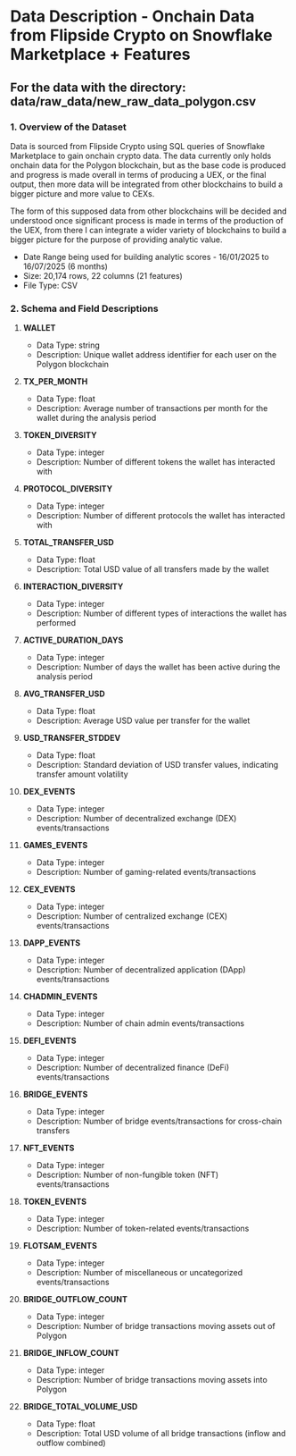 # Data Description - Onchain Data from Flipside Crypto on Snowflake Marketplace + Features

## For the data with the directory: data/raw_data/new_raw_data_polygon.csv

### 1. Overview of the Dataset

Data is sourced from Flipside Crypto using SQL queries of Snowflake Marketplace to gain onchain crypto data. The data currently only holds onchain data for the Polygon blockchain, but as the base code is produced and progress is made overall in terms of producing a UEX, or the final output, then more data will be integrated from other blockchains to build a bigger picture and more value to CEXs.

The form of this supposed data from other blockchains will be decided and understood once significant process is made in terms of the production of the UEX, from there I can integrate a wider variety of blockchains to build a bigger picture for the purpose of providing analytic value.

- Date Range being used for building analytic scores - 16/01/2025 to 16/07/2025 (6 months)
- Size: 20,174 rows, 22 columns (21 features)
- File Type: CSV

### 2. Schema and Field Descriptions

1. **WALLET**
   - Data Type: string
   - Description: Unique wallet address identifier for each user on the Polygon blockchain

2. **TX_PER_MONTH**
   - Data Type: float
   - Description: Average number of transactions per month for the wallet during the analysis period

3. **TOKEN_DIVERSITY**
   - Data Type: integer
   - Description: Number of different tokens the wallet has interacted with

4. **PROTOCOL_DIVERSITY**
   - Data Type: integer
   - Description: Number of different protocols the wallet has interacted with

5. **TOTAL_TRANSFER_USD**
   - Data Type: float
   - Description: Total USD value of all transfers made by the wallet

6. **INTERACTION_DIVERSITY**
   - Data Type: integer
   - Description: Number of different types of interactions the wallet has performed

7. **ACTIVE_DURATION_DAYS**
   - Data Type: integer
   - Description: Number of days the wallet has been active during the analysis period

8. **AVG_TRANSFER_USD**
   - Data Type: float
   - Description: Average USD value per transfer for the wallet

9. **USD_TRANSFER_STDDEV**
   - Data Type: float
   - Description: Standard deviation of USD transfer values, indicating transfer amount volatility

10. **DEX_EVENTS**
    - Data Type: integer
    - Description: Number of decentralized exchange (DEX) events/transactions

11. **GAMES_EVENTS**
    - Data Type: integer
    - Description: Number of gaming-related events/transactions

12. **CEX_EVENTS**
    - Data Type: integer
    - Description: Number of centralized exchange (CEX) events/transactions

13. **DAPP_EVENTS**
    - Data Type: integer
    - Description: Number of decentralized application (DApp) events/transactions

14. **CHADMIN_EVENTS**
    - Data Type: integer
    - Description: Number of chain admin events/transactions

15. **DEFI_EVENTS**
    - Data Type: integer
    - Description: Number of decentralized finance (DeFi) events/transactions

16. **BRIDGE_EVENTS**
    - Data Type: integer
    - Description: Number of bridge events/transactions for cross-chain transfers

17. **NFT_EVENTS**
    - Data Type: integer
    - Description: Number of non-fungible token (NFT) events/transactions

18. **TOKEN_EVENTS**
    - Data Type: integer
    - Description: Number of token-related events/transactions

19. **FLOTSAM_EVENTS**
    - Data Type: integer
    - Description: Number of miscellaneous or uncategorized events/transactions

20. **BRIDGE_OUTFLOW_COUNT**
    - Data Type: integer
    - Description: Number of bridge transactions moving assets out of Polygon

21. **BRIDGE_INFLOW_COUNT**
    - Data Type: integer
    - Description: Number of bridge transactions moving assets into Polygon

22. **BRIDGE_TOTAL_VOLUME_USD**
    - Data Type: float
    - Description: Total USD volume of all bridge transactions (inflow and outflow combined)